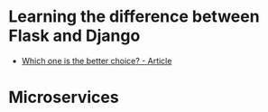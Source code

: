 # Learning the difference between Flask and Django

- [Which one is the better choice? - Article](https://testdriven.io/blog/django-vs-flask/#.XV6MKZsSh2s.reddit)


# Microservices


